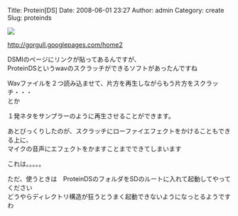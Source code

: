Title: Protein[DS]
Date: 2008-06-01 23:27
Author: admin
Category: create
Slug: proteinds

[![](http://lh6.ggpht.com/ca54makske/SEKxdD5rR9I/AAAAAAAABFU/WlsIeVSmaT8/s400/img-0043.jpg)](http://picasaweb.google.co.jp/ca54makske/Blog/photo#5206919232015255506)  
  
<http://gorgull.googlepages.com/home2>

DSMIのページにリンクが貼ってあるんですが、  
ProteinDSというwavのスクラッチができるソフトがあったんですね

Wavファイルを２つ読み込ませて、片方を再生しながらもう片方をスクラッチ・・・  
とか

１発ネタをサンプラーのように再生させることができます。

あとびっくりしたのが、スクラッチにローファイエフェクトをかけることもできる上に、  
マイクの音声にエフェクトをかますことまでできてしまいます

これは。。。。。

ただ、使うときは　ProteinDSのフォルダをSDのルートに入れて起動してやってください  
どうやらディレクトリ構造が狂うとうまく起動できないようになっとるようですわ
